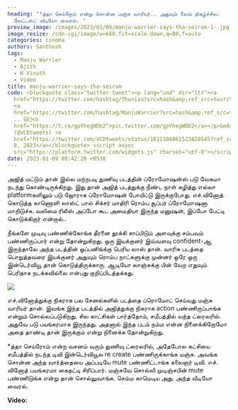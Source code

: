 ```yaml
---
heading: "*த்தா செய்றோம் என்று சொன்ன மஞ்சு வாரியர்.. அதுவும் லைவ் நிகழ்ச்சில.
  லேட்டஸ்ட் வீடியோ வைரல். "
preview_image: /images/2023/01/09/manju-warrier-says-tha-seirom-1-.jpg
image_resize: /cdn-cgi/image/w=640,fit=scale-down,q=80,f=auto
categories: cinema
authors: Santhosh
tags:
  - Manju Warrier
  - Ajith
  - H Vinoth
  - Video
title: manju-warrier-says-tha-seirom
code: <blockquote class="twitter-tweet"><p lang="und" dir="ltr"><a
  href="https://twitter.com/hashtag/Thunivu?src=hash&amp;ref_src=twsrc%5Etfw">#Thunivu</a>
  <a
  href="https://twitter.com/hashtag/ManjuWarrier?src=hash&amp;ref_src=twsrc%5Etfw">#ManjuWarrier</a>
  .. 😃🤣<a
  href="https://t.co/gpYhegWDb2">pic.twitter.com/gpYhegWDb2</a></p>&mdash; VCD
  (@VCDtweets) <a
  href="https://twitter.com/VCDtweets/status/1612104061523820545?ref_src=twsrc%5Etfw">January
  8, 2023</a></blockquote> <script async
  src="https://platform.twitter.com/widgets.js" charset="utf-8"></script>
date: 2023-01-09 08:42:20 +0530
---
```

அஜித் மட்டும் தான் இல்ல மற்றபடி துணிவு படத்தின் ப்ரோமோஷன்ஸ் படு வேகமா நடந்து கொண்டிருக்கிறது. இது தான் அஜித் படத்துக்கு நீண்ட நாள் கழித்து எல்லா platformகளிலும் படு ஜோராக ப்ரோமோஷன் போயிட்டு இருக்குபோது. எச்.வினோத் கொடுத்த காணொளி லாஸ்ட் பால் சிக்சர் மாதிரி ரொம்ப சூப்பர் ப்ரோமோஷனா மாறிடுச்சு. வலிமை ரிலீஸ் அப்போ கூட அமைதியா இருந்த மனுஷன், இப்போ பேட்டி கொடுக்கிறார் என்றால்..

நீங்களே முடிவு பண்ணிக்கோங்க தீரனை தூக்கி சாப்பிடும் அளவுக்கு சம்பவம் பண்ணிருப்பார் என்று தோன்றுகிறது. ஒரு இயக்குனர் இவ்வளவு confident-ஆ இருந்தாலே அந்த படத்தின் ஓப்பனிங்க்கு பெரிய லாஸ் தான். வாரிசு படத்தை பொறுத்தவரை இயக்குனர் அதுவும் ரொம்ப நாட்களுக்கு முன்னர் ஒரே ஒரு இன்டெர்வியூ தான் கொடுத்திருக்காரு. ஆடியோ லாஞ்சுக்கு பின் வேற எதுவும் பெரிதாக நடக்கவில்லை என்பது குறிப்பிடத்தக்கது.

![](/images/2023/01/09/manju-warrier-says-tha-seirom-2-.jpg)

எச்.வினோத்துக்கு நிகராக பல சேனல்களில் படத்தை ப்ரொமோட் செய்வது மஞ்சு வாரியர் தான். இவங்க இந்த படத்தில் அஜித்துக்கு நிகராக action பண்ணிருப்பாங்க என்றும் சொல்லப்படுகிறது. சில காட்சிகள் பார்த்தோம், சமீபத்தில் வந்த ட்ரைலரில். அதுவே படு பயங்கரமாக இருந்தது. அதனால் இந்த படம் நம்ம என்ன நினைக்கிறோமோ அதை தாண்டி தான் இருக்கும் என்று நினைக்க தோன்றுகிறது. 

\*த்தா செய்ரோம் என்ற வசனம் வரும் துணிவு ட்ரைலரில், அதேபோல கட்சியை சமீபத்தில் நடந்த டிவி இன்டெர்வியூல re create பண்ணிருக்காங்க மஞ்சு. அவங்க சொன்ன அந்த வார்த்தையை அப்படியே mute பண்ணிட்டாங்க கலைஞர் டிவி. எச். வினோத் பயங்கரமா கைதட்டி சிரிப்பார். மஞ்சுவே சொல்லி முடிஞ்சபின் mute பண்ணிடுங்க என்று தான் சொல்லுவாங்க. செம்ம காமெடிய அது. அந்த வீடியோ வைரல். 

**V﻿ideo:**
